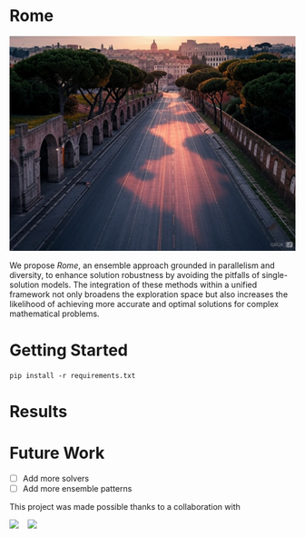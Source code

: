 # Rome

![Rome, generated by Grok](rome.jpg)

We propose *Rome*, an ensemble approach grounded in parallelism and diversity, to enhance solution robustness by avoiding the pitfalls of single-solution models. The integration of these methods within a unified framework not only broadens the exploration space but also increases the likelihood of achieving more accurate and optimal solutions for complex mathematical problems.


# Getting Started
```
pip install -r requirements.txt
```

# Results


# Future Work

- [ ] Add more solvers
- [ ] Add more ensemble patterns

This project was made possible thanks to a collaboration with

<a href="https://www.ucmerced.edu"><img src="https://www.ucmerced.edu/sites/ucmerced.edu/files/ucmlogo_0.gif" height="50"></a>&nbsp;&nbsp;&nbsp;
<a href="https://huggingface.co/SimpleBerry"><img src="https://cdn-avatars.huggingface.co/v1/production/uploads/6407d3d3a7bc7c3865addc4b/TrxnZ6aXVoVTdy6Ek6Rf2.jpeg" height="50"></a>&nbsp;&nbsp;&nbsp;